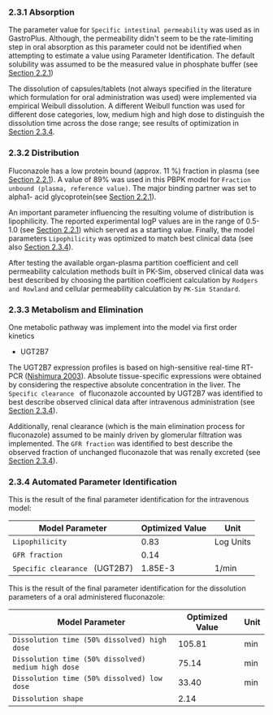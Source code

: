 ### 2.3.1 Absorption

The parameter value for  `Specific intestinal permeability`  was used as in GastroPlus. Although, the permeability didn't seem to be the rate-limiting step  in oral absorption as this parameter could not be identified when attempting to estimate a value using Parameter Identification. The default solubility was assumed to be the measured value in phosphate buffer (see [Section 2.2.1](#221-in-vitro-and-physicochemical-data))

The dissolution of capsules/tablets (not always specified in the literature which formulation for oral administration was used) were implemented via empirical Weibull dissolution. A different Weibull function was used for different dose categories, low, medium high and high dose to distinguish the dissolution time across the dose range; see results of optimization in [Section 2.3.4](#234-automated-parameter-identification).

### 2.3.2 Distribution

Fluconazole has a low protein bound (approx. 11 %) fraction in plasma (see [Section 2.2.1](#221-in-vitro-and-physicochemical-data)). A value of 89% was used in this PBPK model for `Fraction unbound (plasma, reference value)`. The major binding partner was set to alpha1- acid glycoprotein(see [Section 2.2.1](#221-in-vitro-and-physicochemical-data)).

An important parameter influencing the resulting volume of distribution is lipophilicity. The reported experimental logP values are in the range of 0.5-1.0 (see [Section 2.2.1](#221-in-vitro-and-physicochemical-data)) which served as a starting value. Finally, the model parameters `Lipophilicity` was optimized to match best clinical data (see also [Section 2.3.4](#234-automated-parameter-identification)).

After testing the available organ-plasma partition coefficient and cell permeability calculation methods built in PK-Sim, observed clinical data was best described by choosing the partition coefficient calculation by `Rodgers and Rowland` and cellular permeability calculation by `PK-Sim Standard`.

### 2.3.3 Metabolism and Elimination

One metabolic pathway was implement into the model via first order kinetics 

* UGT2B7

The UGT2B7 expression profiles is based on high-sensitive real-time RT-PCR ([Nishimura 2003](#5-references)). Absolute tissue-specific expressions were obtained by considering the respective absolute concentration in the liver. The `Specific clearance ` of fluconazole accounted by UGT2B7 was identified to best describe observed clinical data after intravenous administration (see [Section 2.3.4](#234-automated-parameter-identification)).

Additionally, renal clearance (which is the main elimination process for fluconazole) assumed to be mainly driven by glomerular filtration was implemented. The `GFR fraction` was identified to best describe the observed fraction of unchanged fluconazole that was renally excreted (see [Section 2.3.4](#234-automated-parameter-identification)).


### 2.3.4 Automated Parameter Identification

This is the result of the final parameter identification for the intravenous model:

| Model Parameter                | Optimized Value | Unit      |
| ------------------------------ | --------------- | --------- |
| `Lipophilicity`                | 0.83            | Log Units |
| `GFR fraction`                 | 0.14            |           |
| `Specific clearance ` (UGT2B7) | 1.85E-3         | 1/min     |



This is the result of the final parameter identification for the dissolution parameters of a oral administered fluconazole:

| Model Parameter                                     | Optimized Value | Unit |
| --------------------------------------------------- | --------------- | ---- |
| `Dissolution time (50% dissolved) high dose`        | 105.81          | min  |
| `Dissolution time (50% dissolved) medium high dose` | 75.14           | min  |
| `Dissolution time (50% dissolved) low dose`         | 33.40           | min  |
| `Dissolution shape`                                 | 2.14            |      |

